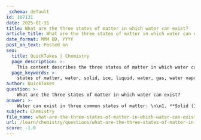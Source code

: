 ```yaml
---
_schema: default
id: 167131
date: 2025-01-31
title: What are the three states of matter in which water can exist?
article_title: What are the three states of matter in which water can exist?
date_format: MMM DD, YYYY
post_on_text: Posted on
seo:
  title: QuickTakes | Chemistry
  page_description: >-
    This content describes the three states of matter in which water can exist: solid (ice), liquid (water), and gas (water vapor), along with the conditions affecting these states.
  page_keywords: >-
    states of matter, water, solid, ice, liquid, water, gas, water vapor, temperature, pressure, freeze, boil
author: QuickTakes
question: >-
    What are the three states of matter in which water can exist?
answer: >-
    Water can exist in three common states of matter: \n\n1. **Solid (Ice)**: At temperatures below 0 degrees Celsius (32 degrees Fahrenheit), water freezes and forms ice. In this state, water molecules are arranged in a crystalline structure, which makes ice less dense than liquid water, allowing it to float.\n\n2. **Liquid (Water)**: Between 0 degrees Celsius and 100 degrees Celsius (32 to 212 degrees Fahrenheit), water exists in its liquid state. In this form, water molecules are in constant motion, allowing them to flow and take the shape of their container.\n\n3. **Gas (Water Vapor)**: At temperatures above 100 degrees Celsius (212 degrees Fahrenheit), water boils and turns into water vapor, which is the gaseous state of water. In this state, water molecules are widely spaced and move freely.\n\nThe state of water is influenced by temperature and pressure, making it a unique substance that plays a crucial role in various natural processes.
subject: Chemistry
file_name: what-are-the-three-states-of-matter-in-which-water-can-exist.md
url: /learn/chemistry/questions/what-are-the-three-states-of-matter-in-which-water-can-exist
score: -1.0
---
```


&nbsp;